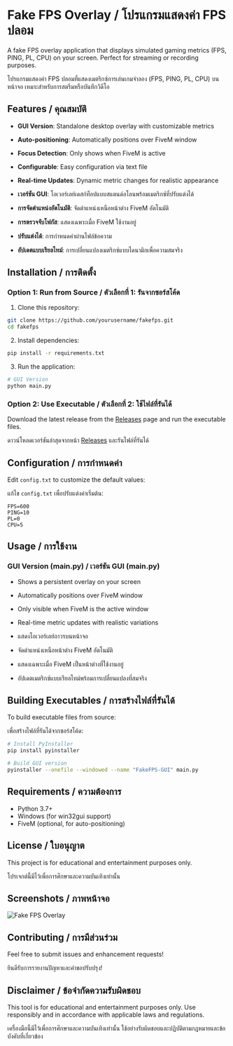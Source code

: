 # Fake FPS Overlay / โปรแกรมแสดงค่า FPS ปลอม

A fake FPS overlay application that displays simulated gaming metrics (FPS, PING, PL, CPU) on your screen. Perfect for streaming or recording purposes.

โปรแกรมแสดงค่า FPS ปลอมที่แสดงเมตริกซ์การเล่นเกมจำลอง (FPS, PING, PL, CPU) บนหน้าจอ เหมาะสำหรับการสตรีมหรือบันทึกวิดีโอ

## Features / คุณสมบัติ

- **GUI Version**: Standalone desktop overlay with customizable metrics
- **Auto-positioning**: Automatically positions over FiveM window
- **Focus Detection**: Only shows when FiveM is active
- **Configurable**: Easy configuration via text file
- **Real-time Updates**: Dynamic metric changes for realistic appearance

- **เวอร์ชัน GUI**: โอเวอร์เลย์เดสก์ท็อปแบบสแตนด์อโลนพร้อมเมตริกซ์ที่ปรับแต่งได้
- **การจัดตำแหน่งอัตโนมัติ**: จัดตำแหน่งเหนือหน้าต่าง FiveM อัตโนมัติ
- **การตรวจจับโฟกัส**: แสดงเฉพาะเมื่อ FiveM ใช้งานอยู่
- **ปรับแต่งได้**: การกำหนดค่าผ่านไฟล์ข้อความ
- **อัปเดตแบบเรียลไทม์**: การเปลี่ยนแปลงเมตริกซ์แบบไดนามิกเพื่อความสมจริง

## Installation / การติดตั้ง

### Option 1: Run from Source / ตัวเลือกที่ 1: รันจากซอร์สโค้ด

1. Clone this repository:
```bash
git clone https://github.com/yourusername/fakefps.git
cd fakefps
```

2. Install dependencies:
```bash
pip install -r requirements.txt
```

3. Run the application:
```bash
# GUI Version
python main.py
```

### Option 2: Use Executable / ตัวเลือกที่ 2: ใช้ไฟล์ที่รันได้

Download the latest release from the [Releases](https://github.com/yourusername/fakefps/releases) page and run the executable files.

ดาวน์โหลดเวอร์ชันล่าสุดจากหน้า [Releases](https://github.com/yourusername/fakefps/releases) และรันไฟล์ที่รันได้

## Configuration / การกำหนดค่า

Edit `config.txt` to customize the default values:

แก้ไข `config.txt` เพื่อปรับแต่งค่าเริ่มต้น:

```
FPS=600
PING=10
PL=0
CPU=5
```

## Usage / การใช้งาน

### GUI Version (main.py) / เวอร์ชัน GUI (main.py)
- Shows a persistent overlay on your screen
- Automatically positions over FiveM window
- Only visible when FiveM is the active window
- Real-time metric updates with realistic variations

- แสดงโอเวอร์เลย์ถาวรบนหน้าจอ
- จัดตำแหน่งเหนือหน้าต่าง FiveM อัตโนมัติ
- แสดงเฉพาะเมื่อ FiveM เป็นหน้าต่างที่ใช้งานอยู่
- อัปเดตเมตริกซ์แบบเรียลไทม์พร้อมการเปลี่ยนแปลงที่สมจริง


## Building Executables / การสร้างไฟล์ที่รันได้

To build executable files from source:

เพื่อสร้างไฟล์ที่รันได้จากซอร์สโค้ด:

```bash
# Install PyInstaller
pip install pyinstaller

# Build GUI version
pyinstaller --onefile --windowed --name "FakeFPS-GUI" main.py
```

## Requirements / ความต้องการ

- Python 3.7+
- Windows (for win32gui support)
- FiveM (optional, for auto-positioning)

## License / ใบอนุญาต

This project is for educational and entertainment purposes only.

โปรเจกต์นี้มีไว้เพื่อการศึกษาและความบันเทิงเท่านั้น

## Screenshots / ภาพหน้าจอ

![Fake FPS Overlay](screenshot.png)

## Contributing / การมีส่วนร่วม

Feel free to submit issues and enhancement requests!

ยินดีรับการรายงานปัญหาและคำขอปรับปรุง!

## Disclaimer / ข้อจำกัดความรับผิดชอบ

This tool is for educational and entertainment purposes only. Use responsibly and in accordance with applicable laws and regulations.

เครื่องมือนี้มีไว้เพื่อการศึกษาและความบันเทิงเท่านั้น ใช้อย่างรับผิดชอบและปฏิบัติตามกฎหมายและข้อบังคับที่เกี่ยวข้อง